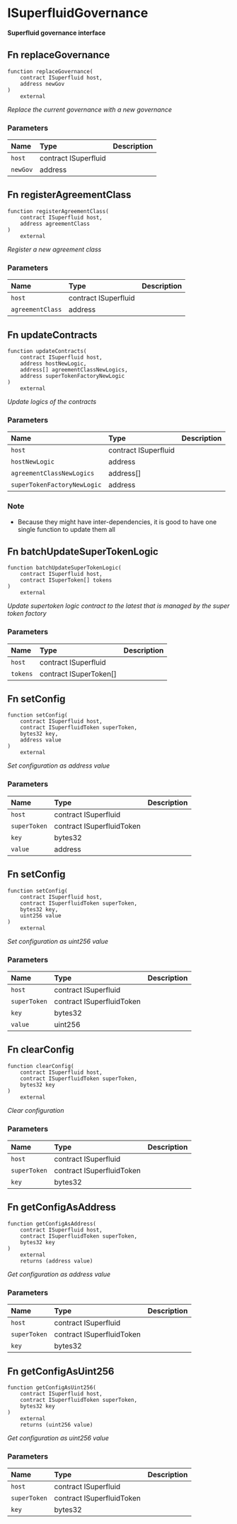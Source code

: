 # ISuperfluidGovernance

**Superfluid governance interface**

## Fn replaceGovernance

```solidity
function replaceGovernance(
    contract ISuperfluid host,
    address newGov
) 
    external
```
_Replace the current governance with a new governance_

### Parameters

| Name | Type | Description |
| :--- | :--- | :---------- |
| `host` | contract ISuperfluid |  |
| `newGov` | address |  |

## Fn registerAgreementClass

```solidity
function registerAgreementClass(
    contract ISuperfluid host,
    address agreementClass
) 
    external
```
_Register a new agreement class_

### Parameters

| Name | Type | Description |
| :--- | :--- | :---------- |
| `host` | contract ISuperfluid |  |
| `agreementClass` | address |  |

## Fn updateContracts

```solidity
function updateContracts(
    contract ISuperfluid host,
    address hostNewLogic,
    address[] agreementClassNewLogics,
    address superTokenFactoryNewLogic
) 
    external
```
_Update logics of the contracts_

### Parameters

| Name | Type | Description |
| :--- | :--- | :---------- |
| `host` | contract ISuperfluid |  |
| `hostNewLogic` | address |  |
| `agreementClassNewLogics` | address[] |  |
| `superTokenFactoryNewLogic` | address |  |

### Note 

- Because they might have inter-dependencies, it is good to have one single function to update them all

## Fn batchUpdateSuperTokenLogic

```solidity
function batchUpdateSuperTokenLogic(
    contract ISuperfluid host,
    contract ISuperToken[] tokens
) 
    external
```
_Update supertoken logic contract to the latest that is managed by the super token factory_

### Parameters

| Name | Type | Description |
| :--- | :--- | :---------- |
| `host` | contract ISuperfluid |  |
| `tokens` | contract ISuperToken[] |  |

## Fn setConfig

```solidity
function setConfig(
    contract ISuperfluid host,
    contract ISuperfluidToken superToken,
    bytes32 key,
    address value
) 
    external
```
_Set configuration as address value_

### Parameters

| Name | Type | Description |
| :--- | :--- | :---------- |
| `host` | contract ISuperfluid |  |
| `superToken` | contract ISuperfluidToken |  |
| `key` | bytes32 |  |
| `value` | address |  |

## Fn setConfig

```solidity
function setConfig(
    contract ISuperfluid host,
    contract ISuperfluidToken superToken,
    bytes32 key,
    uint256 value
) 
    external
```
_Set configuration as uint256 value_

### Parameters

| Name | Type | Description |
| :--- | :--- | :---------- |
| `host` | contract ISuperfluid |  |
| `superToken` | contract ISuperfluidToken |  |
| `key` | bytes32 |  |
| `value` | uint256 |  |

## Fn clearConfig

```solidity
function clearConfig(
    contract ISuperfluid host,
    contract ISuperfluidToken superToken,
    bytes32 key
) 
    external
```
_Clear configuration_

### Parameters

| Name | Type | Description |
| :--- | :--- | :---------- |
| `host` | contract ISuperfluid |  |
| `superToken` | contract ISuperfluidToken |  |
| `key` | bytes32 |  |

## Fn getConfigAsAddress

```solidity
function getConfigAsAddress(
    contract ISuperfluid host,
    contract ISuperfluidToken superToken,
    bytes32 key
) 
    external 
    returns (address value)
```
_Get configuration as address value_

### Parameters

| Name | Type | Description |
| :--- | :--- | :---------- |
| `host` | contract ISuperfluid |  |
| `superToken` | contract ISuperfluidToken |  |
| `key` | bytes32 |  |

## Fn getConfigAsUint256

```solidity
function getConfigAsUint256(
    contract ISuperfluid host,
    contract ISuperfluidToken superToken,
    bytes32 key
) 
    external 
    returns (uint256 value)
```
_Get configuration as uint256 value_

### Parameters

| Name | Type | Description |
| :--- | :--- | :---------- |
| `host` | contract ISuperfluid |  |
| `superToken` | contract ISuperfluidToken |  |
| `key` | bytes32 |  |

